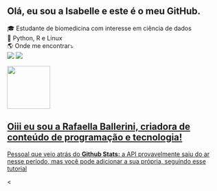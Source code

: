 ## Olá, eu sou a Isabelle e este é o meu GitHub.
<p> 
<div>    
🎓 Estudante de biomedicina com interesse em ciência de dados <br>
🌱 Python, R e Linux <br>
🌎 Onde me encontrar⤵️ <br>
 <a href="#" alt="Linkedin">
  <img src="https://img.shields.io/badge/-Linkedin-0e76a8?style=flat-square&logo=Linkedin&logoColor=white&link= www.linkedin.com/in/isabelleap" /></a>
  <a href="https://www.linkedin.com/in/isabelleap" target="_blank"><img src="https://img.shields.io/badge/-LinkedIn-%230077B5?style=for-the-badge&logo=linkedin&logoColor=white" target="_blank"></a> 
</p>
</div>
<p>
<a href="https://github.com/IsabelleAP">
<img height="100em" src="https://github-readme-stats.vercel.app/api/top-langs/?username=IsabelleAP&layout=compact&langs_count=7&theme=dark"/>
</div>

</p> 

## Oiii eu sou a Rafaella Ballerini, criadora de conteúdo de programação e tecnologia!

Pessoal que veio atrás do **Github Stats:** a API provavelmente saiu do ar nesse período,
mas você pode adicionar a sua própria, seguindo esse [tutorial](https://github.com/anuraghazra/github-readme-stats/blob/master/readme.md#deploy-on-your-own-vercel-instance)

<

